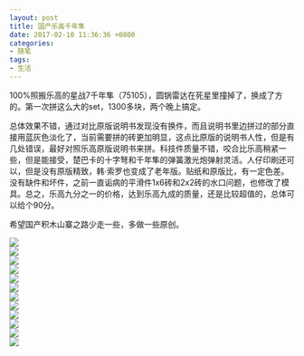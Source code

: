```yaml
---
layout: post
title: 国产乐高千年隼
date: 2017-02-10 11:36:36 +0800
categories:
- 随笔
tags:
- 生活
---
```


100%照搬乐高的星战7千年隼（75105），圆锅雷达在死星里撞掉了，换成了方的。第一次拼这么大的set，1300多块，两个晚上搞定。

总体效果不错，通过对比原版说明书发现没有换件，而且说明书里边拼过的部分直接用蓝灰色淡化了，当前需要拼的砖更加明显，这点比原版的说明书人性，但是有几处错误，最好对照乐高原版说明书来拼。科技件质量不错，咬合比乐高稍紧一些，但是能接受，楚巴卡的十字弩和千年隼的弹簧激光炮弹射灵活。人仔印刷还可以，但是没有原版精致，韩·索罗也变成了老年版。贴纸和原版比，有一定色差。没有缺件和坏件，之前一直诟病的平滑件1x6砖和2x2砖的水口问题，也修改了模具。总之，乐高九分之一的价格，达到乐高九成的质量，还是比较超值的，总体可以给个90分。

希望国产积木山寨之路少走一些，多做一些原创。

![](https://github.com/bh3nvn/bh3nvn.github.io/raw/master/image/2017/2017-02-10-01.jpg)     
![](https://github.com/bh3nvn/bh3nvn.github.io/raw/master/image/2017/2017-02-10-02.jpg)     
![](https://github.com/bh3nvn/bh3nvn.github.io/raw/master/image/2017/2017-02-10-03.jpg)     
![](https://github.com/bh3nvn/bh3nvn.github.io/raw/master/image/2017/2017-02-10-04.jpg)     
![](https://github.com/bh3nvn/bh3nvn.github.io/raw/master/image/2017/2017-02-10-05.jpg)     
![](https://github.com/bh3nvn/bh3nvn.github.io/raw/master/image/2017/2017-02-10-06.jpg)       
![](https://github.com/bh3nvn/bh3nvn.github.io/raw/master/image/2017/2017-02-10-07.jpg)     
![](https://github.com/bh3nvn/bh3nvn.github.io/raw/master/image/2017/2017-02-10-08.jpg)     
![](https://github.com/bh3nvn/bh3nvn.github.io/raw/master/image/2017/2017-02-10-09.jpg)     
![](https://github.com/bh3nvn/bh3nvn.github.io/raw/master/image/2017/2017-02-10-10.jpg)     
![](https://github.com/bh3nvn/bh3nvn.github.io/raw/master/image/2017/2017-02-10-11.jpg)     
![](https://github.com/bh3nvn/bh3nvn.github.io/raw/master/image/2017/2017-02-10-12.jpg)  
  
  	

